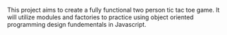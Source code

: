 This project aims to create a fully functional two person tic tac toe game. It will utilize modules and factories to practice using object oriented programming design fundementals in Javascript.